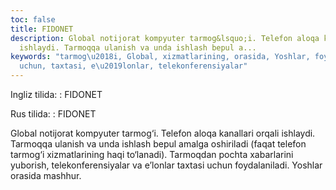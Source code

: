```yaml
---
toc: false
title: FIDONET
description: Global notijorat kompyuter tarmog&lsquo;i. Telefon aloqa kanallari orqali
  ishlaydi. Tarmoqqa ulanish va unda ishlash bepul a...
keywords: "tarmog\u2018i, Global, xizmatlarining, orasida, Yoshlar, foydalaniladi,
  uchun, taxtasi, e\u2019lonlar, telekonferensiyalar"
---
```


Ingliz tilida:
:   FIDONET

Rus tilida:
:   FIDONET

Global notijorat kompyuter tarmog‘i. Telefon aloqa kanallari orqali ishlaydi. Tarmoqqa ulanish va unda ishlash bepul amalga oshiriladi (faqat telefon tarmog‘i xizmatlarining haqi to‘lanadi). Tarmoqdan pochta xabarlarini yuborish, telekonferensiyalar va e’lonlar taxtasi uchun foydalaniladi. Yoshlar orasida mashhur.